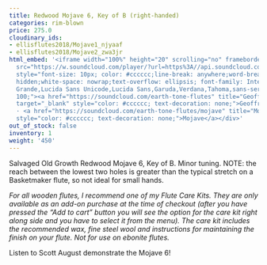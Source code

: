 ```yaml
---
title: Redwood Mojave 6, Key of B (right-handed)
categories: rim-blown
price: 275.0
cloudinary_ids:
- ellisflutes2018/Mojave1_njyaaf
- ellisflutes2018/Mojave2_zwa3jr
html_embed: '<iframe width="100%" height="20" scrolling="no" frameborder="no" allow="autoplay"
  src="https://w.soundcloud.com/player/?url=https%3A//api.soundcloud.com/tracks/12622235&color=%23ff5500&inverse=false&auto_play=false&show_user=true"></iframe><div
  style="font-size: 10px; color: #cccccc;line-break: anywhere;word-break: normal;overflow:
  hidden;white-space: nowrap;text-overflow: ellipsis; font-family: Interstate,Lucida
  Grande,Lucida Sans Unicode,Lucida Sans,Garuda,Verdana,Tahoma,sans-serif;font-weight:
  100;"><a href="https://soundcloud.com/earth-tone-flutes" title="Geoffrey Ellis Flutes"
  target="_blank" style="color: #cccccc; text-decoration: none;">Geoffrey Ellis Flutes</a>
  · <a href="https://soundcloud.com/earth-tone-flutes/mojave" title="Mojave" target="_blank"
  style="color: #cccccc; text-decoration: none;">Mojave</a></div>'
out_of_stock: false
inventory: 1
weight: '450'
---
```


Salvaged Old Growth Redwood Mojave 6, Key of B.  Minor tuning.  NOTE: the reach between the lowest two holes is greater than the typical stretch on a Basketmaker flute, so not ideal for small hands. 

*For all wooden flutes, I recommend one of my Flute Care Kits.  They are only available as an add-on purchase at the time of checkout (after you have pressed the “Add to cart” button you will see the option for the care kit right along side and you have to select it from the menu). The care kit includes the recommended wax, fine steel wool and instructions for maintaining the finish on your flute.  Not for use on ebonite flutes.*

Listen to Scott August demonstrate the Mojave 6!